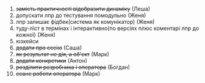 1. ~~замість практичності відобразити динаміку~~ (Леша)
2. допускати лпр до тестування помодульно (Женя)
3. лпр залишає фідбек(система як комунікатор) (Женя)
4. туду-ліст в термінах і інтерактивно(по версіях плюс коментарі лпр до кожної) (Женя)
5. юзкейси
  1. ~~додати про сесію~~ (Саша)
  2. ~~як результат не дія, а об'єкт~~ (Марк)
  3. ~~додати конкретики~~ (Антон)
  4. ~~розділити розробника і оператора~~ (Богдан)
  5. ~~сеанс роботи оператора~~ (Марк)
